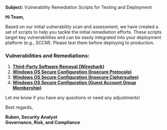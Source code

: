 **Subject:** Vulnerability Remediation Scripts for Testing and Deployment

**Hi Team,**

Based on our initial vulnerability scan and assessment, we have created a set of scripts to help you tackle the initial remediation efforts. These scripts target key vulnerabilities and can be easily integrated into your deployment platform (e.g., SCCM). Please test them before deploying to production.

### Vulnerabilities and Remediations:
1. [**Third-Party Software Removal (Wireshark)**](https://github.com)
2. [**Windows OS Secure Configuration (Insecure Protocols)**](https://github.com)
3. [**Windows OS Secure Configuration (Insecure Ciphersuites)**](https://github.com)
4. [**Windows OS Secure Configuration (Guest Account Group Membership)**](https://github.com)

Let me know if you have any questions or need any adjustments!

Best regards,

**Ruben, Security Analyst**<br/>
**Governance, Risk, and Compliance**
